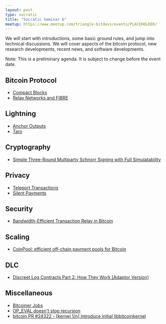 ```yaml
---
layout: post
type: socratic
title: "Socratic Seminar 6"
meetup: https://www.meetup.com/triangle-bitdevs/events/PLACEHOLDER/
---
```


We will start with introductions, some basic ground rules, and jump into
technical discussions. We will cover aspects of the bitcoin protocol, new 
research developments, recent news, and software developments.

Note: This is a preliminary agenda. It is subject to change before the event date.



## Bitcoin Protocol


- [Compact Blocks](https://bitcoincore.org/en/2016/06/07/compact-blocks-faq/)
- [Relay Networks and FIBRE](https://bluematt.bitcoin.ninja/2016/07/07/relay-networks/)


## Lightning


- [Anchor Outputs](https://fanismichalakis.fr/posts/anchor-outputs/)
- [Taro](https://docs.lightning.engineering/the-lightning-network/taro)


## Cryptography


- [Simple Three-Round Multiparty Schnorr Signing with Full Simulatability](https://eprint.iacr.org/2022/374.pdf)


## Privacy


- [Teleport Transactions](https://github.com/bitcoin-teleport/teleport-transactions)
- [Silent Payments](https://gist.github.com/RubenSomsen/c43b79517e7cb701ebf77eec6dbb46b8)


## Security


- [Bandwidth-Efficient Transaction Relay in Bitcoin](https://arxiv.org/pdf/1905.10518v2.pdf)


## Scaling


- [CoinPool: efficient off-chain payment pools for Bitcoin](https://coinpool.dev/v0.1.pdf)


## DLC


- [Discreet Log Contracts Part 2: How They Work \[Adaptor Version\]](https://suredbits.com/discreet-log-contracts-part-2-how-they-work-adaptor-version/)


## Miscellaneous


- [Bitcoiner Jobs](https://bitcoinerjobs.com/)
- [OP_EVAL doesn't stop recursion](https://github.com/bitcoin/bitcoin/issues/729)
- [bitcoin PR #24322 - \[kernel 1/n\] Introduce initial libbitcoinkernel](https://github.com/bitcoin/bitcoin/pull/24322)
